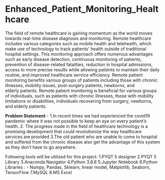 # Enhanced_Patient_Monitoring_Healthcare

The field of remote healthcare is gaining momentum as the world moves towards real-time disease diagnosis and monitoring.
Remote healthcare includes various categories such as mobile health and telehealth, which make use of technology to track patients' health outside of traditional hospital settings. 
This monitoring approach offers numerous advantages such as early disease detection, continuous monitoring of patients, prevention of disease-related fatalities, reduction in hospital admissions, access to more precise results while allowing patients to maintain their daily routine, and improved healthcare service efficiency.
Remote patient monitoring benefits various groups of patients including those with chronic illnesses, mobility issues, post-surgery patients, newborns, and elderly patients.
Remote patient monitoring is beneficial for various groups of individuals, such as patients with chronic illnesses, those with mobility limitations or disabilities, individuals recovering from surgery, newborns, and elderly patients.

**Problem Statement** - 1.In recent times we had experienced the covid19 pandemic where it was not possible to keep an eye on every patient’s health.
2. The progress made in the field of healthcare technology is a promising development that could revolutionize the way healthcare services are provided
3.The old patient who are unable to come to hospital and suffered from the chronic disease also get the advantage of this system as they don’t have to go anywhere.


Following tools will be utilized for this project: 
1.PYQT 5 designer
2.PYQT 5 Library
3.Anaconda Navigator
4.Python 3.8.6
5.Jupyter Notebook
6.Python Libraries : - Numpy, Pandas, Sklearn, linear model, Matplotlib, Seaborn, TensorFlow
7.MySQL
8.MS Excel 
